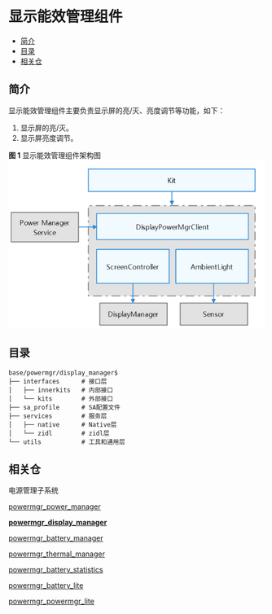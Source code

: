 # 显示能效管理组件<a name="ZH-CN_TOPIC_0000001152026155"></a>

-   [简介](#section11660541593)
-   [目录](#section19472752217)
-   [相关仓](#section63151229062)

## 简介<a name="section11660541593"></a>

显示能效管理组件主要负责显示屏的亮/灭、亮度调节等功能，如下：

1.  显示屏的亮/灭。
2.  显示屏亮度调节。

**图 1**  显示能效管理组件架构图<a name="fig106301571239"></a> 
![](figures/power-management-subsystem-architecture.png "显示能效管理组件架构图")

## 目录<a name="section19472752217"></a>

```
base/powermgr/display_manager$
├── interfaces      # 接口层
│   ├── innerkits   # 内部接口
│   └── kits        # 外部接口
├── sa_profile      # SA配置文件
├── services        # 服务层
│   ├── native      # Native层
│   └── zidl        # zidl层
└── utils           # 工具和通用层
```

## 相关仓<a name="section63151229062"></a>

电源管理子系统

[powermgr_power_manager](https://gitee.com/openharmony/powermgr_power_manager)

[**powermgr_display_manager**](https://gitee.com/openharmony/powermgr_display_manager)

[powermgr_battery_manager](https://gitee.com/openharmony/powermgr_battery_manager)

[powermgr_thermal_manager](https://gitee.com/openharmony/powermgr_thermal_manager)

[powermgr_battery_statistics](https://gitee.com/openharmony/powermgr_battery_statistics)

[powermgr_battery_lite](https://gitee.com/openharmony/powermgr_battery_lite)

[powermgr_powermgr_lite](https://gitee.com/openharmony/powermgr_powermgr_lite)
